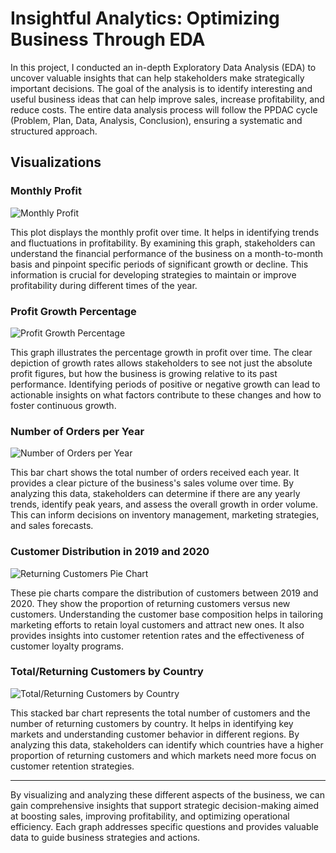# Insightful Analytics: Optimizing Business Through EDA

In this project, I conducted an in-depth Exploratory Data Analysis (EDA) to uncover valuable insights that can help stakeholders make strategically important decisions. The goal of the analysis is to identify interesting and useful business ideas that can help improve sales, increase profitability, and reduce costs. The entire data analysis process will follow the PPDAC cycle (Problem, Plan, Data, Analysis, Conclusion), ensuring a systematic and structured approach.

## Visualizations

### Monthly Profit

![Monthly Profit](path/to/your/monthly_growth_plot.png)

This plot displays the monthly profit over time. It helps in identifying trends and fluctuations in profitability. By examining this graph, stakeholders can understand the financial performance of the business on a month-to-month basis and pinpoint specific periods of significant growth or decline. This information is crucial for developing strategies to maintain or improve profitability during different times of the year.

### Profit Growth Percentage

![Profit Growth Percentage](path/to/your/profit_growth_perc_plot.png)

This graph illustrates the percentage growth in profit over time. The clear depiction of growth rates allows stakeholders to see not just the absolute profit figures, but how the business is growing relative to its past performance. Identifying periods of positive or negative growth can lead to actionable insights on what factors contribute to these changes and how to foster continuous growth.

### Number of Orders per Year

![Number of Orders per Year](path/to/your/Orders_by_Year.png)

This bar chart shows the total number of orders received each year. It provides a clear picture of the business's sales volume over time. By analyzing this data, stakeholders can determine if there are any yearly trends, identify peak years, and assess the overall growth in order volume. This can inform decisions on inventory management, marketing strategies, and sales forecasts.

### Customer Distribution in 2019 and 2020

![Returning Customers Pie Chart](path/to/your/Returning_customers_pie.png)

These pie charts compare the distribution of customers between 2019 and 2020. They show the proportion of returning customers versus new customers. Understanding the customer base composition helps in tailoring marketing efforts to retain loyal customers and attract new ones. It also provides insights into customer retention rates and the effectiveness of customer loyalty programs.

### Total/Returning Customers by Country

![Total/Returning Customers by Country](path/to/your/Orders_by_Year.png)

This stacked bar chart represents the total number of customers and the number of returning customers by country. It helps in identifying key markets and understanding customer behavior in different regions. By analyzing this data, stakeholders can identify which countries have a higher proportion of returning customers and which markets need more focus on customer retention strategies.

---

By visualizing and analyzing these different aspects of the business, we can gain comprehensive insights that support strategic decision-making aimed at boosting sales, improving profitability, and optimizing operational efficiency. Each graph addresses specific questions and provides valuable data to guide business strategies and actions.
